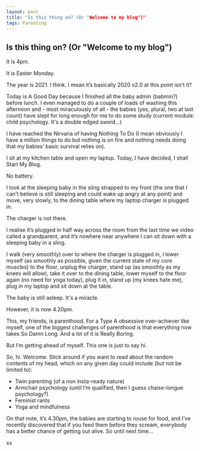 ```yaml
---
layout: post
title: "Is this thing on? (Or "Welcome to my blog")"
tags: Parenting
---
```


## Is this thing on?  (Or "Welcome to my blog")

It is 4pm.

It is Easter Monday.

The year is 2021.  I think.  I mean it’s basically 2020 v2.0 at this point isn’t it?

Today is A Good Day because I finished all the baby admin (babmin?) before lunch. I even managed to do a couple of loads of washing this afternoon and - most miraculously of all - the babies (yes, plural, two at last count) have slept for long enough for me to do some study (current module: child psychology. It's a double edged sword…)

I have reached the Nirvana of having Nothing To Do (I mean obviously I have a million things to do but nothing is on fire and nothing needs doing that my babies’ basic survival relies on).

I sit at my kitchen table and open my laptop.  Today, I have decided, I shall Start My Blog.

No battery.

I look at the sleeping baby in the sling strapped to my front (the one that I can't believe is still sleeping and could wake up angry at any point) and move, very slowly, to the dining table where my laptop charger is plugged in.

The charger is not there.

I realise it’s plugged in half way across the room from the last time we video called a grandparent, and it’s nowhere near anywhere I can sit down with a sleeping baby in a sling.

I walk (very smoothly) over to where the charger is plugged in, I lower myself (as smoothly as possible, given the current state of my core muscles) to the floor, unplug the charger, stand up (as smoothly as my knees will allow), take it over to the dining table, lower myself to the floor again (no need for yoga today), plug it in, stand up (my knees hate me), plug in my laptop and sit down at the table.

The baby is still asleep. It's a miracle.

However, it is now 4.20pm.

This, my friends, is parenthood.  For a Type A obsessive over-achiever like myself, one of the biggest challenges of parenthood is that everything now takes So Damn Long.  And a lot of it is Really Boring.

But I’m getting ahead of myself.  This one is just to say hi.

So, hi.  Welcome.  Stick around if you want to read about the random contents of my head, which on any given day could include (but not be limited to):

* Twin parenting (of a non insta-ready nature)
* Armchair psychology (until I’m qualified, then I guess chaise-longue psychology?)
* Feminist rants
* Yoga and mindfulness

On that note, it’s 4.30pm, the babies are starting to rouse for food, and I’ve recently discovered that if you feed them before they scream, everybody has a better chance of getting out alive. So until next time…

xx


